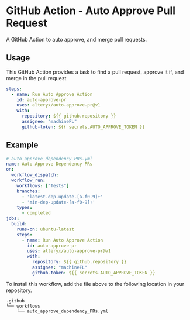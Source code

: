 # GitHub Action - Auto Approve Pull Request

A GitHub Action to auto approve, and merge pull requests.

## Usage

This GitHub Action provides a task to find a pull request, approve it if, and merge in the pull request

```yaml
steps:
  - name: Run Auto Approve Action
    id: auto-approve-pr
    uses: alteryx/auto-approve-pr@v1
    with:
      repository: ${{ github.repository }}
      assignee: "machineFL"
      github-token: ${{ secrets.AUTO_APPROVE_TOKEN }}
```
## Example

```yaml
# auto_approve_dependency_PRs.yml
name: Auto Approve Dependency PRs
on:
  workflow_dispatch:
  workflow_run:
    workflows: ["Tests"]
    branches:    
      - 'latest-dep-update-[a-f0-9]+'
      - 'min-dep-update-[a-f0-9]+'
    types:
      - completed
jobs:
  build:
    runs-on: ubuntu-latest
    steps:
      - name: Run Auto Approve Action
        id: auto-approve-pr
        uses: alteryx/auto-approve-pr@v1
        with:
          repository: ${{ github.repository }}
          assignee: "machineFL"
          github-token: ${{ secrets.AUTO_APPROVE_TOKEN }}
```

To install this workflow, add the file above to the following location in your repository.

```
.github
└── workflows
    └── auto_approve_dependency_PRs.yml
```
